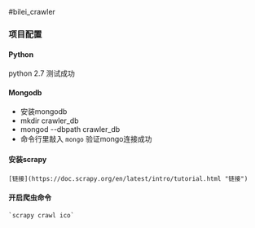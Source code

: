 #bilei_crawler

### 项目配置

#### Python
  python 2.7 测试成功
	
#### Mongodb
   - 安装mongodb
   - mkdir crawler_db
   - mongod --dbpath crawler_db
   - 命令行里敲入 
    `mongo`
	验证mongo连接成功
	
#### 安装scrapy
	[链接](https://doc.scrapy.org/en/latest/intro/tutorial.html "链接")

#### 开启爬虫命令
	`scrapy crawl ico`